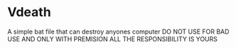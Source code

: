 # Vdeath
A simple bat file that can destroy anyones computer
DO NOT USE FOR BAD USE AND ONLY WITH PREMISION 
ALL THE RESPONSIBILITY IS YOURS
